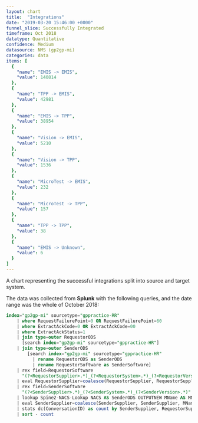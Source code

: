 ```yaml
---
layout: chart
title:  "Integrations"
date: "2019-03-20 15:46:00 +0000"
funnel_slice: Successfully Integrated
timeframe: Oct 2018
datatype: Quantitative
confidence: Medium
datasource: NMS (gp2gp-mi)
categories: data
items: [
  {
    "name": "EMIS -> EMIS",
    "value": 140814
  },
  {
    "name": "TPP -> EMIS",
    "value": 42981
  },
  {
    "name": "EMIS -> TPP",
    "value": 38954
  },
  {
    "name": "Vision -> EMIS",
    "value": 5210
  },
  {
    "name": "Vision -> TPP",
    "value": 1536
  },
  {
    "name": "MicroTest -> EMIS",
    "value": 232
  },
  {
    "name": "MicroTest -> TPP",
    "value": 157
  },
  {
    "name": "TPP -> TPP",
    "value": 38
  },
  {
    "name": "EMIS -> Unknown",
    "value": 6
  }
]
---
```

A chart representing the successful integrations split into source and target system.

The data was collected from **Splunk** with the following queries, and the date range was the whole of October 2018:

```sql
index="gp2gp-mi" sourcetype="gppractice-RR"
    | where RequestFailurePoint=0 OR RequestFailurePoint=60 
    | where ExtractAckCode=0 OR ExtractAckCode=00
    | where ExtractAckStatus=1
    | join type=outer RequestorODS 
      [search index="gp2gp-mi" sourcetype="gppractice-HR"] 
    | join type=outer SenderODS 
        [search index="gp2gp-mi" sourcetype="gppractice-HR" 
          | rename RequestorODS as SenderODS 
          | rename RequestorSoftware as SenderSoftware]
    | rex field=RequestorSoftware 
      "(?<RequestorSupplier>.*)_(?<RequestorSystem>.*)_(?<RequestorVersion>.*)"
    | eval RequestorSupplier=coalesce(RequestorSupplier, RequestorSupplier, "unknown")
    | rex field=SenderSoftware 
      "(?<SenderSupplier>.*)_(?<SenderSystem>.*)_(?<SenderVersion>.*)"
    | lookup Spine2-NACS-Lookup NACS AS SenderODS OUTPUTNEW MName AS MName
    | eval SenderSupplier=coalesce(SenderSupplier, SenderSupplier, MName, MName, "unknown")
    | stats dc(ConversationID) as count by SenderSupplier, RequestorSupplier
    | sort - count
```
